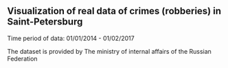 ## Visualization of real data of crimes (robberies) in Saint-Petersburg

Time period of data: 01/01/2014 - 01/02/2017

The dataset is provided by The ministry of internal affairs of the Russian Federation
